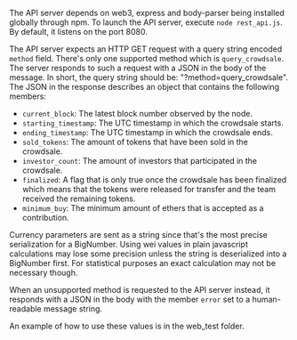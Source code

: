 The API server depends on web3, express and body-parser being installed globally through npm.
To launch the API server, execute `node rest_api.js`. By default, it listens on the port 8080.


The API server expects an HTTP GET request with a query string encoded `method` field. There's only one supported method which is `query_crowdsale`. The server responds to such a request with a JSON in the body of the message. In short, the query string should be: "?method=query_crowdsale". The JSON in the response describes an object that contains the following members:

- `current_block`: The latest block number observed by the node.
- `starting_timestamp`: The UTC timestamp in which the crowdsale starts.
- `ending_timestamp`: The UTC timestamp in which the crowdsale ends.
- `sold_tokens`: The amount of tokens that have been sold in the crowdsale.
- `investor_count`: The amount of investors that participated in the crowdsale.
- `finalized`: A flag that is only true once the crowdsale has been finalized which means that the tokens were released for transfer and the team received the remaining tokens.
- `minimum_buy`: The minimum amount of ethers that is accepted as a contribution.


Currency parameters are sent as a string since that's the most precise serialization for a BigNumber. Using wei values in plain javascript calculations may lose some precision unless the string is deserialized into a BigNumber first. For statistical purposes an exact calculation may not be necessary though.

When an unsupported method is requested to the API server instead, it responds with a JSON in the body with the member `error` set to a human-readable message string.

An example of how to use these values is in the web_test folder.
